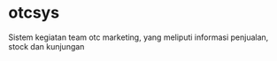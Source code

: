 # otcsys
Sistem kegiatan team otc marketing, yang meliputi informasi penjualan, stock dan kunjungan
